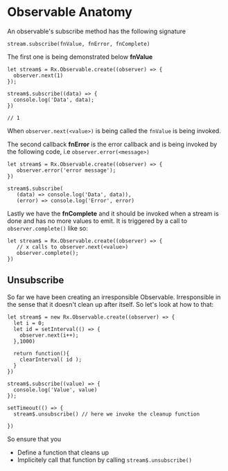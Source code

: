 # Observable Anatomy
An observable's subscribe method has the following signature

```
stream.subscribe(fnValue, fnError, fnComplete)
```

The first one is being demonstrated below **fnValue**

```
let stream$ = Rx.Observable.create((observer) => {
  observer.next(1)
});

stream$.subscribe((data) => {
  console.log('Data', data);
})

// 1
```
When `observer.next(<value>)` is being called the `fnValue` is being invoked.

The second callback **fnError** is the error callback and is being invoked by the following code, i.e `observer.error(<message>)`

```
let stream$ = Rx.Observable.create((observer) => {
   observer.error('error message');
})

stream$.subscribe(
   (data) => console.log('Data', data)),
   (error) => console.log('Error', error) 
```

Lastly we have the **fnComplete** and it should be invoked when a stream is done and has no more values to emit. It is triggered by a call to `observer.complete()` like so:

```
let stream$ = Rx.Observable.create((observer) => {
   // x calls to observer.next(<value>)
   observer.complete();
})
```

## Unsubscribe

 So far we have been creating an irresponsible Observable. Irresponsible in the sense that it doesn't clean up after itself. So let's look at how to that:
 
```
let stream$ = new Rx.Observable.create((observer) => {
  let i = 0;
  let id = setInterval(() => {
    observer.next(i++);
  },1000)
  
  return function(){
    clearInterval( id );
  }
})

stream$.subscribe((value) => {
  console.log('Value', value)
});

setTimeout(() => {
  stream$.unsubscribe() // here we invoke the cleanup function

})

```   

So ensure that you 
- Define a function that cleans up 
- Implicitely call that function by calling `stream$.unsubscribe()`  

